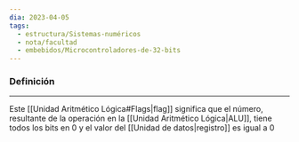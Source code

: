 ```yaml
---
dia: 2023-04-05
tags:
  - estructura/Sistemas-numéricos
  - nota/facultad
  - embebidos/Microcontroladores-de-32-bits
---
```

### Definición
---
Este [[Unidad Aritmético Lógica#Flags|flag]] significa que el número, resultante de la operación en la [[Unidad Aritmético Lógica|ALU]], tiene todos los bits en $0$ y el valor del [[Unidad de datos|registro]] es igual a $0$